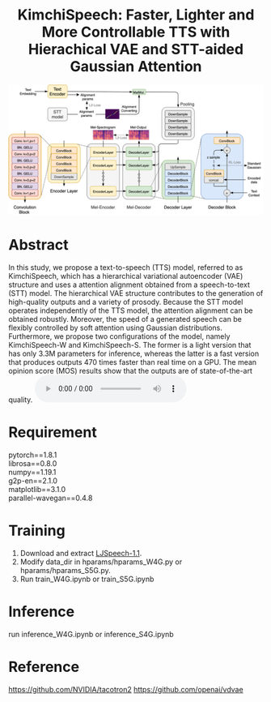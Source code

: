 # <center> KimchiSpeech: Faster, Lighter and More Controllable TTS with Hierachical VAE and STT-aided Gaussian Attention </center>
![alt text](pics/kimchispeech.png)

# Abstract
In this study, we propose a text-to-speech (TTS) model, referred to as KimchiSpeech, which has a hierarchical variational autoencoder (VAE) structure and uses a attention alignment obtained from a speech-to-text (STT) model. The hierarchical VAE structure contributes to the generation of high-quality outputs and a variety of prosody. Because the STT model operates independently of the TTS model, the attention alignment can be obtained robustly. Moreover, the speed of a generated
speech can be flexibly controlled by soft attention using Gaussian distributions. Furthermore, we propose two configurations of the model, namely KimchiSpeech-W and KimchiSpeech-S. The former is a light version that has only 3.3M parameters for inference, whereas the latter is a fast version that produces outputs 470 times faster than real time on a GPU. The mean opinion score (MOS) results show that the outputs are of state-of-the-art quality.
<audio src="wavs/kimchispeech_abstract.wav" controls preload></audio>

# Requirement

pytorch==1.8.1<br/>
librosa==0.8.0<br/>
numpy==1.19.1<br/>
g2p-en==2.1.0<br/>
matplotlib==3.1.0<br/>
parallel-wavegan==0.4.8

# Training

1. Download and extract [LJSpeech-1.1](https://keithito.com/LJ-Speech-Dataset/).
2. Modify data_dir in hparams/hparams_W4G.py or hparams/hparams_S5G.py.
3. Run train_W4G.ipynb or train_S5G.ipynb

# Inference

run inference_W4G.ipynb or inference_S4G.ipynb

# Reference

https://github.com/NVIDIA/tacotron2
https://github.com/openai/vdvae

